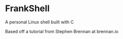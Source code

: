 # FrankShell
A personal Linux shell built with C

Based off a tutorial from Stephen Brennan at brennan.io
